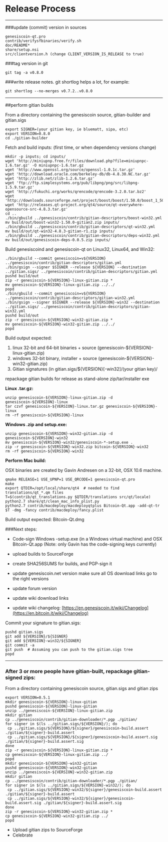 Release Process
====================

* * *

###update (commit) version in sources


	genesiscoin-qt.pro
	contrib/verifysfbinaries/verify.sh
	doc/README*
	share/setup.nsi
	src/clientversion.h (change CLIENT_VERSION_IS_RELEASE to true)

###tag version in git

	git tag -a v0.8.0

###write release notes. git shortlog helps a lot, for example:

	git shortlog --no-merges v0.7.2..v0.8.0

* * *

##perform gitian builds

 From a directory containing the genesiscoin source, gitian-builder and gitian.sigs
  
	export SIGNER=(your gitian key, ie bluematt, sipa, etc)
	export VERSION=0.8.0
	cd ./gitian-builder

 Fetch and build inputs: (first time, or when dependency versions change)

	mkdir -p inputs; cd inputs/
	wget 'http://miniupnp.free.fr/files/download.php?file=miniupnpc-1.6.tar.gz' -O miniupnpc-1.6.tar.gz
	wget 'http://www.openssl.org/source/openssl-1.0.1c.tar.gz'
	wget 'http://download.oracle.com/berkeley-db/db-4.8.30.NC.tar.gz'
	wget 'http://zlib.net/zlib-1.2.6.tar.gz'
	wget 'ftp://ftp.simplesystems.org/pub/libpng/png/src/libpng-1.5.9.tar.gz'
	wget 'http://fukuchi.org/works/qrencode/qrencode-3.2.0.tar.bz2'
	wget 'http://downloads.sourceforge.net/project/boost/boost/1.50.0/boost_1_50_0.tar.bz2'
	wget 'http://releases.qt-project.org/qt4/source/qt-everywhere-opensource-src-4.8.3.tar.gz'
	cd ..
	./bin/gbuild ../genesiscoin/contrib/gitian-descriptors/boost-win32.yml
	mv build/out/boost-win32-1.50.0-gitian2.zip inputs/
	./bin/gbuild ../genesiscoin/contrib/gitian-descriptors/qt-win32.yml
	mv build/out/qt-win32-4.8.3-gitian-r1.zip inputs/
	./bin/gbuild ../genesiscoin/contrib/gitian-descriptors/deps-win32.yml
	mv build/out/genesiscoin-deps-0.0.5.zip inputs/

 Build genesiscoind and genesiscoin-qt on Linux32, Linux64, and Win32:
  
	./bin/gbuild --commit genesiscoin=v${VERSION} ../genesiscoin/contrib/gitian-descriptors/gitian.yml
	./bin/gsign --signer $SIGNER --release ${VERSION} --destination ../gitian.sigs/ ../genesiscoin/contrib/gitian-descriptors/gitian.yml
	pushd build/out
	zip -r genesiscoin-${VERSION}-linux-gitian.zip *
	mv genesiscoin-${VERSION}-linux-gitian.zip ../../
	popd
	./bin/gbuild --commit genesiscoin=v${VERSION} ../genesiscoin/contrib/gitian-descriptors/gitian-win32.yml
	./bin/gsign --signer $SIGNER --release ${VERSION}-win32 --destination ../gitian.sigs/ ../genesiscoin/contrib/gitian-descriptors/gitian-win32.yml
	pushd build/out
	zip -r genesiscoin-${VERSION}-win32-gitian.zip *
	mv genesiscoin-${VERSION}-win32-gitian.zip ../../
	popd

  Build output expected:

  1. linux 32-bit and 64-bit binaries + source (genesiscoin-${VERSION}-linux-gitian.zip)
  2. windows 32-bit binary, installer + source (genesiscoin-${VERSION}-win32-gitian.zip)
  3. Gitian signatures (in gitian.sigs/${VERSION}[-win32]/(your gitian key)/

repackage gitian builds for release as stand-alone zip/tar/installer exe

**Linux .tar.gz:**

	unzip genesiscoin-${VERSION}-linux-gitian.zip -d genesiscoin-${VERSION}-linux
	tar czvf genesiscoin-${VERSION}-linux.tar.gz genesiscoin-${VERSION}-linux
	rm -rf genesiscoin-${VERSION}-linux

**Windows .zip and setup.exe:**

	unzip genesiscoin-${VERSION}-win32-gitian.zip -d genesiscoin-${VERSION}-win32
	mv genesiscoin-${VERSION}-win32/genesiscoin-*-setup.exe .
	zip -r genesiscoin-${VERSION}-win32.zip bitcoin-${VERSION}-win32
	rm -rf genesiscoin-${VERSION}-win32

**Perform Mac build:**

  OSX binaries are created by Gavin Andresen on a 32-bit, OSX 10.6 machine.

	qmake RELEASE=1 USE_UPNP=1 USE_QRCODE=1 genesiscoin-qt.pro
	make
	export QTDIR=/opt/local/share/qt4  # needed to find translations/qt_*.qm files
	T=$(contrib/qt_translations.py $QTDIR/translations src/qt/locale)
	python2.7 share/qt/clean_mac_info_plist.py
	python2.7 contrib/macdeploy/macdeployqtplus Bitcoin-Qt.app -add-qt-tr $T -dmg -fancy contrib/macdeploy/fancy.plist

 Build output expected: Bitcoin-Qt.dmg

###Next steps:

* Code-sign Windows -setup.exe (in a Windows virtual machine) and
  OSX Bitcoin-Qt.app (Note: only Gavin has the code-signing keys currently)

* upload builds to SourceForge

* create SHA256SUMS for builds, and PGP-sign it

* update genesiscoin.net version
  make sure all OS download links go to the right versions

* update forum version

* update wiki download links

* update wiki changelog: [https://en.genesiscoin.it/wiki/Changelog](https://en.bitcoin.it/wiki/Changelog)

Commit your signature to gitian.sigs:

	pushd gitian.sigs
	git add ${VERSION}/${SIGNER}
	git add ${VERSION}-win32/${SIGNER}
	git commit -a
	git push  # Assuming you can push to the gitian.sigs tree
	popd

-------------------------------------------------------------------------

### After 3 or more people have gitian-built, repackage gitian-signed zips:

From a directory containing genesiscoin source, gitian.sigs and gitian zips

	export VERSION=0.5.1
	mkdir genesiscoin-${VERSION}-linux-gitian
	pushd genesiscoin-${VERSION}-linux-gitian
	unzip ../genesiscoin-${VERSION}-linux-gitian.zip
	mkdir gitian
	cp ../genesiscoin/contrib/gitian-downloader/*.pgp ./gitian/
	for signer in $(ls ../gitian.sigs/${VERSION}/); do
	 cp ../gitian.sigs/${VERSION}/${signer}/genesiscoin-build.assert ./gitian/${signer}-build.assert
	 cp ../gitian.sigs/${VERSION}/${signer}/genesiscoin-build.assert.sig ./gitian/${signer}-build.assert.sig
	done
	zip -r genesiscoin-${VERSION}-linux-gitian.zip *
	cp genesiscoin-${VERSION}-linux-gitian.zip ../
	popd
	mkdir genesiscoin-${VERSION}-win32-gitian
	pushd genesiscoin-${VERSION}-win32-gitian
	unzip ../genesiscoin-${VERSION}-win32-gitian.zip
	mkdir gitian
	cp ../genesiscoin/contrib/gitian-downloader/*.pgp ./gitian/
	for signer in $(ls ../gitian.sigs/${VERSION}-win32/); do
	 cp ../gitian.sigs/${VERSION}-win32/${signer}/genesiscoin-build.assert ./gitian/${signer}-build.assert
	 cp ../gitian.sigs/${VERSION}-win32/${signer}/genesiscoin-build.assert.sig ./gitian/${signer}-build.assert.sig
	done
	zip -r genesiscoin-${VERSION}-win32-gitian.zip *
	cp genesiscoin-${VERSION}-win32-gitian.zip ../
	popd

- Upload gitian zips to SourceForge
- Celebrate 
